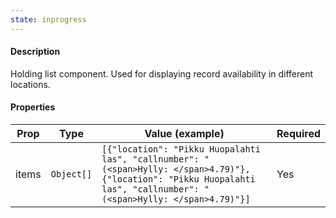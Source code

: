 ```yaml
---
state: inprogress
---
```


#### Description

Holding list component. Used for displaying record availability in different locations.

#### Properties

| Prop  | Type       | Value (example)                                                                                                                                                        | Required |
| ----- | ---------- | ---------------------------------------------------------------------------------------------------------------------------------------------------------------------- | -------- |
| items | `Object[]` | `[{"location": "Pikku Huopalahti las", "callnumber": "(<span>Hylly: </span>4.79)"}, {"location": "Pikku Huopalahti las", "callnumber": "(<span>Hylly: </span>4.79)"}]` | Yes      |
